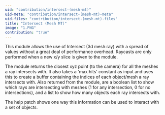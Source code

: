 ```yaml
---
uid: "contribution/intersect-(mesh-mt)"
uid-meta: "contribution/intersect-(mesh-mt)-meta"
uid-files: "contribution/intersect-(mesh-mt)-files"
title: "Intersect (Mesh MT)"
image: "1.PNG"
contribution: "true"
---
```


This module allows the use of Intersect (3d mesh ray) with a spread of values without a great deal of performance overhead. Raycasts are only performed when a new x/y slice is given to the module.

The module returns the closest xyz point (to the camera) for all the meshes a ray intersects with. It also takes a 'max hits' constant as input and uses this to create a buffer containing the indices of each object/mesh a ray intersects with. Also returned from the module, are a boolean list to show which rays are intersecting with meshes (1 for any intersection, 0 for no intersections), and a list to show how many objects each ray intersects with.

The help patch shows one way this information can be used to interact with a set of objects.